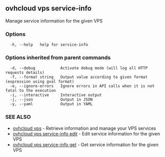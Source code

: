 ## ovhcloud vps service-info

Manage service information for the given VPS

### Options

```
  -h, --help   help for service-info
```

### Options inherited from parent commands

```
  -d, --debug           Activate debug mode (will log all HTTP requests details)
  -f, --format string   Output value according to given format (expression using gval format)
  -e, --ignore-errors   Ignore errors in API calls when it is not fatal to the execution
  -i, --interactive     Interactive output
  -j, --json            Output in JSON
  -y, --yaml            Output in YAML
```

### SEE ALSO

* [ovhcloud vps](ovhcloud_vps.md)	 - Retrieve information and manage your VPS services
* [ovhcloud vps service-info edit](ovhcloud_vps_service-info_edit.md)	 - Edit service information for the given VPS
* [ovhcloud vps service-info get](ovhcloud_vps_service-info_get.md)	 - Get service information for the given VPS

